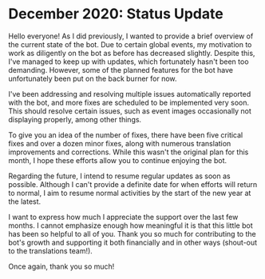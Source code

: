 # December 2020: Status Update

Hello everyone! As I did previously, I wanted to provide a brief overview of the current state of the bot. Due to certain global events, my motivation to work as diligently on the bot as before has decreased slightly. Despite this, I've managed to keep up with updates, which fortunately hasn't been too demanding. However, some of the planned features for the bot have unfortunately been put on the back burner for now.

<!--truncate-->

I've been addressing and resolving multiple issues automatically reported with the bot, and more fixes are scheduled to be implemented very soon. This should resolve certain issues, such as event images occasionally not displaying properly, among other things.

To give you an idea of the number of fixes, there have been five critical fixes and over a dozen minor fixes, along with numerous translation improvements and corrections. While this wasn't the original plan for this month, I hope these efforts allow you to continue enjoying the bot.

Regarding the future, I intend to resume regular updates as soon as possible. Although I can't provide a definite date for when efforts will return to normal, I aim to resume normal activities by the start of the new year at the latest.

I want to express how much I appreciate the support over the last few months. I cannot emphasize enough how meaningful it is that this little bot has been so helpful to all of you. Thank you so much for contributing to the bot's growth and supporting it both financially and in other ways (shout-out to the translations team!).

Once again, thank you so much!
